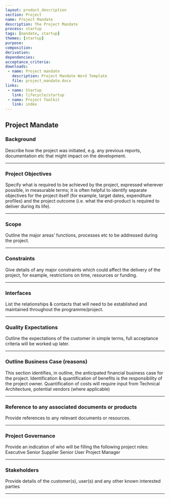 ```yaml
---
layout: product_description
section: Project
name: Project Mandate
description: The Project Mandate
process: startup
tags: [mandate, startup]
themes: [startup]
purpose:
composition:
derivation:
dependencies:
acceptance_criteria:
downloads: 
 - name: Project mandate
   description: Project Mandate Word Template
   file: project_mandate.docx
links:
 - name: Startup
   link: lifecycle/startup
 - name: Project Toolkit
   link: index
---
```


## Project Mandate

### Background

Describe how the project was initiated, e.g. any previous reports, documentation etc that might impact on the development.

---

### Project Objectives

Specify what is required to be achieved by the project, expressed wherever possible, in measurable terms; it is often helpful to identify separate objectives for the project itself (for example, target dates, expenditure profiles) and the project outcome (i.e. what the end-product is required to deliver during its life).

---

### Scope

Outline the major areas’ functions, processes etc to be addressed during the project.

---

### Constraints

Give details of any major constraints which could affect the delivery of the project, for example, restrictions on time, resources or funding.

---

### Interfaces

List the relationships & contacts that will need to be established and maintained throughout the programme/project.

---

### Quality Expectations

Outline the expectations of the customer in simple terms, full acceptance criteria will be worked up later.

---

### Outline Business Case (reasons)

This section identifies, in outline, the anticipated financial business case for the project. Identification & quantification of benefits is the responsibility of the project owner. Quantification of costs will require input from Technical Architecture, potential vendors (where applicable)

---

### Reference to any associated documents or products

Provide references to any relevant documents or resources.

---

### Project Governance

Provide an indication of who will be filling the following project roles:
Executive
Senior Supplier
Senior User
Project Manager

---

### Stakeholders

Provide details of the customer(s), user(s) and any other known interested parties

---
